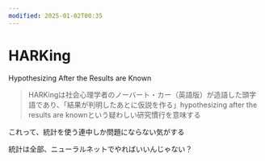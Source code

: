 ```yaml
---
modified: 2025-01-02T00:35
---
```

# HARKing

Hypothesizing After the Results are Known

> HARKingは社会心理学者のノーバート・カー（英語版）が造語した頭字語であり、「結果が判明したあとに仮説を作る」hypothesizing after the results are knownという疑わしい研究慣行を意味する

これって、統計を使う連中しか問題にならない気がする

統計は全部、ニューラルネットでやればいいんじゃない？
